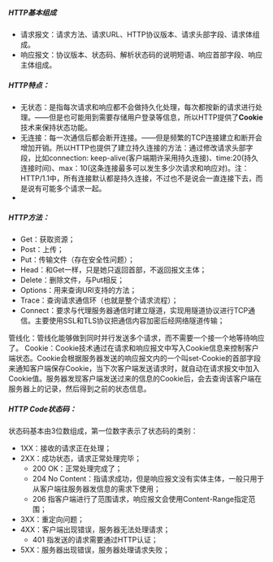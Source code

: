 ##### HTTP基本组成
* 请求报文：请求方法、请求URL、HTTP协议版本、请求头部字段、请求体组成。
* 响应报文：协议版本、状态码、解析状态码的说明短语、响应首部字段、响应主体组成。



##### HTTP特点：
* 无状态：是指每次请求和响应都不会做持久化处理，每次都按新的请求进行处理。——但是也可能用到需要存储用户登录等信息，所以HTTP提供了**Cookie**技术来保持状态功能。
* 无连接：每一次通信后都会断开连接。——但是频繁的TCP连接建立和断开会增加开销。所以HTTP也提供了建立持久连接的方法：通过修改请求头部字段，比如connection: keep-alive(客户端期许采用持久连接)、time:20(持久连接时间)、max：10(这条连接最多可以发生多少次请求和响应对)。注：HTTP/1.1中，所有连接默认都是持久连接，不过也不是说会一直连接下去，而是说有可能多个请求一起。
* 



##### HTTP方法：
* Get：获取资源；
* Post：上传；
* Put：传输文件（存在安全性问题）；
* Head：和Get一样，只是她只返回首部，不返回报文主体；
* Delete：删除文件，与Put相反；
* Options：用来查询URI支持的方法；
* Trace：查询请求通信环（也就是整个请求流程）；
* Connect：要求与代理服务器通信时建立隧道，实现用隧道协议进行TCP通信。主要使用SSL和TLS协议把通信内容加密后经网络隧道传输；



管线化：管线化能够做到同时并行发送多个请求，而不需要一个接一个地等待响应了。
Cookie：Cookie技术通过在请求和响应报文中写入Cookie信息来控制客户端状态。Cookie会根据服务器发送的响应报文内的一个叫set-Cookie的首部字段来通知客户端保存Cookie，当下次客户端发送请求时，就自动在请求报文中加入Cookie值。服务器发现客户端发送过来的信息的Cookie后，会去查询该客户端在服务器上的记录，然后得到之前的状态信息。


##### HTTP	Code状态码：
状态码基本由3位数组成，第一位数字表示了状态码的类别：
* 1XX：接收的请求正在处理；
* 2XX：成功状态，请求正常处理完毕；
	* 200 OK：正常处理完成了；
	* 204 No Content：指请求成功，但是响应报文没有实体主体，一般只用于从客户端往服务器发信息的需求下使用；
	* 206 指客户端进行了范围请求，响应报文会使用Content-Range指定范围；
* 3XX：重定向问题；
* 4XX：客户端出现错误，服务器无法处理请求；
	* 401 指发送的请求需要通过HTTP认证；
* 5XX：服务器出现错误，服务器处理请求失败；










